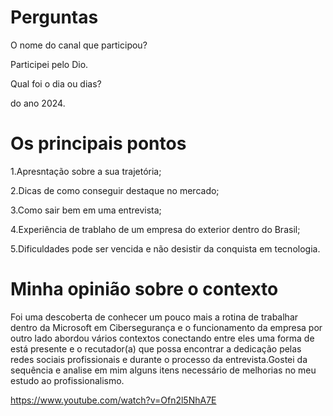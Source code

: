 



# Perguntas

O nome do canal que participou?


Participei pelo Dio.


Qual foi o dia ou dias?


do ano 2024.


# Os principais pontos

1.Apresntação sobre a sua trajetória;

2.Dicas de como conseguir destaque no mercado;

3.Como sair bem em uma entrevista;

4.Experiência de trablaho de um empresa do exterior dentro do Brasil;

5.Dificuldades pode ser vencida e não desistir da conquista em tecnologia.


# Minha opinião sobre o contexto

<p>Foi  uma descoberta de conhecer um pouco mais a rotina de trabalhar dentro da Microsoft em Cibersegurança  e o funcionamento da empresa por outro lado abordou vários contextos conectando entre eles uma forma de está presente e o recutador(a) que possa encontrar a dedicação pelas redes sociais profissionais e durante o processo da entrevista.Gostei da sequência e analise em mim alguns itens necessário de melhorias no meu estudo ao profissionalismo.</p>



https://www.youtube.com/watch?v=Ofn2l5NhA7E



